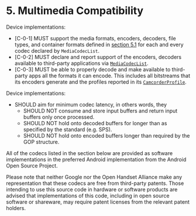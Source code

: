 # 5\. Multimedia Compatibility

Device implementations:

*   [C-0-1] MUST support the media formats, encoders, decoders, file types,
    and container formats defined in [section 5.1](#5_1_media-codecs.md)
    for each and every codec declared by `MediaCodecList`.
*   [C-0-2] MUST declare and report support of the encoders, decoders available
    to third-party applications via [`MediaCodecList`](
    http://developer.android.com/reference/android/media/MediaCodecList.html).
*   [C-0-3] MUST be able to properly decode and make available to third-party
    apps all the formats it can encode. This includes all bitstreams that its
    encoders generate and the profiles reported in its [`CamcorderProfile`](
    http://developer.android.com/reference/android/media/CamcorderProfile.html).

Device implementations:

*   SHOULD aim for minimum codec latency, in others words, they
    *   SHOULD NOT consume and store input buffers and return input buffers only
    once processed.
    *   SHOULD NOT hold onto decoded buffers for longer than as specified by the
    standard (e.g. SPS).
    *   SHOULD NOT hold onto encoded buffers longer than required by the GOP
    structure.

All of the codecs listed in the section below are provided as software
implementations in the preferred Android implementation from the Android Open
Source Project.

Please note that neither Google nor the Open Handset Alliance make any
representation that these codecs are free from third-party patents. Those
intending to use this source code in hardware or software products are advised
that implementations of this code, including in open source software or
shareware, may require patent licenses from the relevant patent holders.
